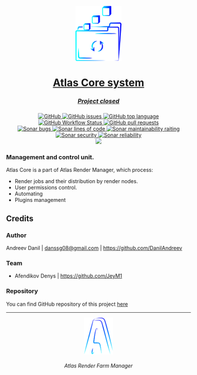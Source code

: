 <a href="#">
    <div align="center">
        <img alt="Atlas Core logo" height="150" src="https://github.com/AtlasRender/atlas-media/blob/main/logos/AtlasCoreLogo.svg"/>
    </div>
    <div align="center">
        <h1>Atlas Core system</h1>
        <h3><i>Project closed</i><h3>
    </div>
    <div align="center">
        <img alt="GitHub" src="https://img.shields.io/github/license/AtlasRender/atlas-core"/>
        <img alt="GitHub issues" src="https://img.shields.io/github/issues-raw/AtlasRender/atlas-core">
        <img alt="GitHub top language" src="https://img.shields.io/github/languages/top/AtlasRender/atlas-core">
        <img alt="GitHub Workflow Status" src="https://img.shields.io/github/workflow/status/AtlasRender/atlas-core/pathfinder-core-run-tests">
        <img alt="GitHub pull requests" src="https://img.shields.io/github/issues-pr/AtlasRender/atlas-core">
    </div>   
    <div align="center">
        <img alt="Sonar bugs" src="https://sonarcloud.io/api/project_badges/measure?project=AtlasRender_atlas-core&metric=bugs"/>
        <img alt="Sonar lines of code" src="https://sonarcloud.io/api/project_badges/measure?project=AtlasRender_atlas-core&metric=ncloc"/>
        <img alt="Sonar maintainability raiting" src="https://sonarcloud.io/api/project_badges/measure?project=AtlasRender_atlas-core&metric=sqale_rating"/>
        <img alt="Sonar security" src="https://sonarcloud.io/api/project_badges/measure?project=AtlasRender_atlas-core&metric=security_rating"/>
        <img alt="Sonar reliability" src="https://sonarcloud.io/api/project_badges/measure?project=AtlasRender_atlas-core&metric=reliability_rating"/>
    </div>   
</a>


<div align="center">
    <img src="https://lh3.googleusercontent.com/proxy/5kBIJT8_v78dKJN4JpP_ChoC__KfFLGDOFJpAwoRH7Fth0UCrYAoC4GUfoVsKMixSmgYBBhn4fVcjkQBxtguiSg-ez-nkce9gHpLRYdRgMTDVKMXpiKX3S0-cLV8JH8KiL3u_jza" height="100px"/>
</div>


### Management and control unit.
Atlas Core is a part of Atlas Render Manager, which process:
* Render jobs and their distribution by render nodes.
* User permissions control.
* Automating
* Plugins management


## Credits
### Author
Andreev Danil | danssg08@gmail.com | https://github.com/DanilAndreev
### Team
* Afendikov Denys | https://github.com/JeyM1
### Repository
You can find GitHub repository of this project [here](https://github.com/AtlasRender/atlas-core)

<a>
    <hr/>
    <div align="center">
        <img alt="Atlas Render logo" src="https://github.com/AtlasRender/atlas-media/blob/main/logos/AtlasRenderLogo.svg" height="100" /> 
    </div>
    <div align="center">
        <h6>
            Atlas Render Farm Manager
        </h6>
    </div>
</a>
